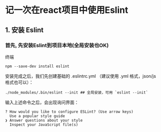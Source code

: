 # 记一次在react项目中使用Eslint

## 1. 安装 Eslint
### 首先, 先安装Eslint到项目本地(全局安装也OK) 

终端
``` 
npm --save-dev install eslint
```
安装完成之后，我们先创建基础的 .eslintrc.yml （建议使用 .yml 格式，json/js 格式也可以）：
```
./node_modules/.bin/eslint --init ## 全局安装，可用 `eslint --init`
```
输入上述命令之后，会出现询问界面：
```
? How would you like to configure ESLint? (Use arrow keys)
  Use a popular style guide
❯ Answer questions about your style
  Inspect your JavaScript file(s)
```